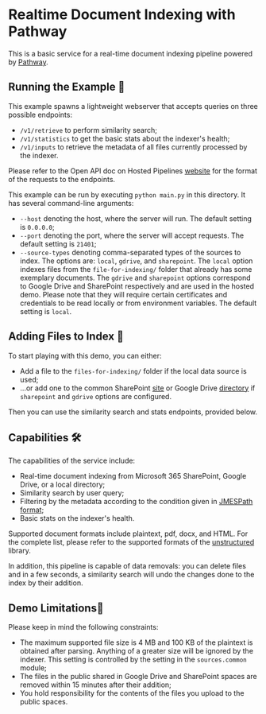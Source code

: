 # Realtime Document Indexing with Pathway

This is a basic service for a real-time document indexing pipeline powered by [Pathway](https://github.com/pathwaycom/pathway).

## Running the Example 🚀

This example spawns a lightweight webserver that accepts queries on three possible endpoints:
- `/v1/retrieve` to perform similarity search;
- `/v1/statistics` to get the basic stats about the indexer's health;
- `/v1/inputs` to retrieve the metadata of all files currently processed by the indexer.

Please refer to the Open API doc on Hosted Pipelines [website](https://cloud.pathway.com/) for the format of the requests to the endpoints.

This example can be run by executing `python main.py` in this directory. It has several command-line arguments:
- `--host` denoting the host, where the server will run. The default setting is `0.0.0.0`;
- `--port` denoting the port, where the server will accept requests. The default setting is `21401`;
- `--source-types` denoting comma-separated types of the sources to index. The options are: `local`, `gdrive`, and `sharepoint`. The `local` option indexes files from the `file-for-indexing/` folder that already has some exemplary documents. The `gdrive` and `sharepoint` options correspond to Google Drive and SharePoint respectively and are used in the hosted demo. Please note that they will require certain certificates and credentials to be read locally or from environment variables. The default setting is `local`.

## Adding Files to Index 💾
    
To start playing with this demo, you can either:

- Add a file to the `files-for-indexing/` folder if the local data source is used;
- ...or add one to the common SharePoint [site](https://navalgo.sharepoint.com/:f:/s/ConnectorSandbox/EgBe-VQr9h1IuR7VBeXsRfIBuOYhv-8z02_6zf4uTH8WbQ?e=YmlA05) or Google Drive [directory](https://drive.google.com/drive/u/0/folders/1cULDv2OaViJBmOfG5WB0oWcgayNrGtVs) if `sharepoint` and `gdrive` options are configured.

Then you can use the similarity search and stats endpoints, provided below.

## Capabilities 🛠️
    
The capabilities of the service include:
    
- Real-time document indexing from Microsoft 365 SharePoint, Google Drive, or a local directory;
- Similarity search by user query;
- Filtering by the metadata according to the condition given in [JMESPath format](https://jmespath.org/);
- Basic stats on the indexer's health.
    
Supported document formats include plaintext, pdf, docx, and HTML. For the complete list, please refer to the supported formats of the [unstructured](https://github.com/Unstructured-IO/unstructured) library.

In addition, this pipeline is capable of data removals: you can delete files and in a few seconds, a similarity search will undo the changes done to the index by their addition.

## Demo Limitations🚦
    
Please keep in mind the following constraints:
    
- The maximum supported file size is 4 MB and 100 KB of the plaintext is obtained after parsing. Anything of a greater size will be ignored by the indexer. This setting is controlled by the setting in the `sources.common` module;
- The files in the public shared in Google Drive and SharePoint spaces are removed within 15 minutes after their addition;
- You hold responsibility for the contents of the files you upload to the public spaces.

